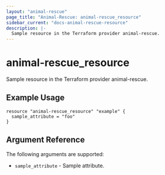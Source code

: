 ```yaml
---
layout: "animal-rescue"
page_title: "Animal-Rescue: animal-rescue_resource"
sidebar_current: "docs-animal-rescue-resource"
description: |-
  Sample resource in the Terraform provider animal-rescue.
---
```


# animal-rescue_resource

Sample resource in the Terraform provider animal-rescue.

## Example Usage

```hcl
resource "animal-rescue_resource" "example" {
  sample_attribute = "foo"
}
```

## Argument Reference

The following arguments are supported:

* `sample_attribute` - Sample attribute.

